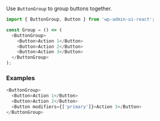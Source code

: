 Use `ButtonGroup` to group buttons together.

```js static
import { ButtonGroup, Button } from 'wp-admin-ui-react';

const Group = () => (
  <ButtonGroup>
    <Button>Action 1</Button>
    <Button>Action 2</Button>
    <Button>Action 3</Button>
  </ButtonGroup>
);
```

### Examples

```js
<ButtonGroup>
  <Button>Action 1</Button>
  <Button>Action 2</Button>
  <Button modifiers={['primary']}>Action 3</Button>
</ButtonGroup>
```
